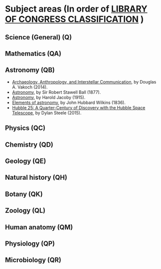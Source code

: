 # Subject areas (In order of [LIBRARY OF CONGRESS CLASSIFICATION](http://www.loc.gov/catdir/cpso/lcco/) )

## Science (General)   (Q)
## Mathematics (QA)
## Astronomy   (QB)
* [Archaeology, Anthropology, and Interstellar Communication](https://unglue.it/work/139785/), by Douglas A. Vakoch (2014).
* [Astronomy](https://unglue.it/work/81942/), by Sir Robert Stawell Ball (1877). 
* [Astronomy](https://unglue.it/work/81943/), by Harold Jacoby (1915).
* [Elements of astronomy](https://unglue.it/work/81958/), by John Hubbard Wilkins (1836).
* [Hubble 25: A Quarter-Century of Discovery with the Hubble Space Telescope](https://unglue.it/work/145858/), by Dylan Steele (2015).

## Physics (QC)
## Chemistry   (QD)
## Geology (QE)
## Natural history (QH)
## Botany  (QK)
## Zoology (QL)
## Human anatomy   (QM)
## Physiology (QP)
## Microbiology (QR)
